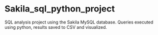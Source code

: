 # Sakila_sql_python_project
SQL analysis project using the Sakila MySQL database. Queries executed using python, results saved to CSV and visualized.

